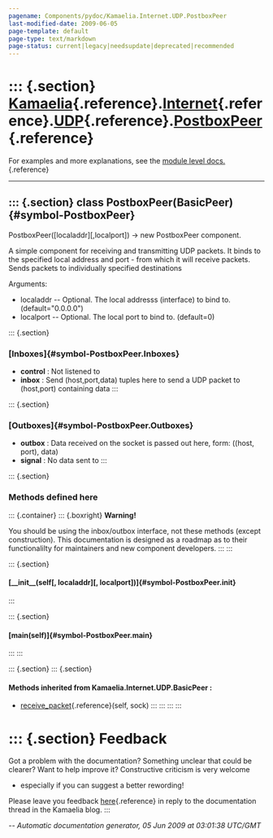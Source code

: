 ```yaml
---
pagename: Components/pydoc/Kamaelia.Internet.UDP.PostboxPeer
last-modified-date: 2009-06-05
page-template: default
page-type: text/markdown
page-status: current|legacy|needsupdate|deprecated|recommended
---
```

::: {.section}
[Kamaelia](/Components/pydoc/Kamaelia.html){.reference}.[Internet](/Components/pydoc/Kamaelia.Internet.html){.reference}.[UDP](/Components/pydoc/Kamaelia.Internet.UDP.html){.reference}.[PostboxPeer](/Components/pydoc/Kamaelia.Internet.UDP.PostboxPeer.html){.reference}
============================================================================================================================================================================================================================================================================

For examples and more explanations, see the [module level
docs.](/Components/pydoc/Kamaelia.Internet.UDP.html){.reference}

------------------------------------------------------------------------

::: {.section}
class PostboxPeer(BasicPeer) {#symbol-PostboxPeer}
----------------------------

PostboxPeer(\[localaddr\]\[,localport\]) -\> new PostboxPeer component.

A simple component for receiving and transmitting UDP packets. It binds
to the specified local address and port - from which it will receive
packets. Sends packets to individually specified destinations

Arguments:

-   localaddr \-- Optional. The local addresss (interface) to bind to.
    (default=\"0.0.0.0\")
-   localport \-- Optional. The local port to bind to. (default=0)

::: {.section}
### [Inboxes]{#symbol-PostboxPeer.Inboxes}

-   **control** : Not listened to
-   **inbox** : Send (host,port,data) tuples here to send a UDP packet
    to (host,port) containing data
:::

::: {.section}
### [Outboxes]{#symbol-PostboxPeer.Outboxes}

-   **outbox** : Data received on the socket is passed out here, form:
    ((host, port), data)
-   **signal** : No data sent to
:::

::: {.section}
### Methods defined here

::: {.container}
::: {.boxright}
**Warning!**

You should be using the inbox/outbox interface, not these methods
(except construction). This documentation is designed as a roadmap as to
their functionalilty for maintainers and new component developers.
:::
:::

::: {.section}
#### [\_\_init\_\_(self\[, localaddr\]\[, localport\])]{#symbol-PostboxPeer.__init__}
:::

::: {.section}
#### [main(self)]{#symbol-PostboxPeer.main}
:::
:::

::: {.section}
::: {.section}
#### Methods inherited from Kamaelia.Internet.UDP.BasicPeer :

-   [receive\_packet](/Components/pydoc/Kamaelia.Internet.UDP.html#symbol-BasicPeer.receive_packet){.reference}(self,
    sock)
:::
:::
:::
:::

::: {.section}
Feedback
========

Got a problem with the documentation? Something unclear that could be
clearer? Want to help improve it? Constructive criticism is very welcome
- especially if you can suggest a better rewording!

Please leave you feedback
[here](../../../cgi-bin/blog/blog.cgi?rm=viewpost&nodeid=1142023701){.reference}
in reply to the documentation thread in the Kamaelia blog.
:::

*\-- Automatic documentation generator, 05 Jun 2009 at 03:01:38 UTC/GMT*
